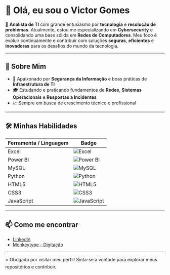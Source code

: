 # 👋 Olá, eu sou o Victor Gomes

🎯 **Analista de TI** com grande entusiasmo por **tecnologia** e **resolução de problemas**. Atualmente, estou me especializando em **Cybersecurity** e consolidando uma base sólida em **Redes de Computadores**. Meu foco é evoluir continuamente e contribuir com soluções **seguras**, **eficientes** e **inovadoras** para os desafios do mundo da tecnologia.

---

## 🚀 Sobre Mim

- 🔐 Apaixonado por **Segurança da Informação** e boas práticas de **Infraestrutura de TI**  
- 🎓 Estudando e praticando fundamentos de **Redes**, **Sistemas Operacionais** e **Respostas a Incidentes**   
- 📈 Sempre em busca de crescimento técnico e profissional  

---

## 🛠️ Minhas Habilidades

| Ferramenta / Linguagem | Badge |
|------------------------|-------|
| Excel                 | ![Excel](https://img.shields.io/badge/Excel-217346?style=for-the-badge&logo=microsoft-excel&logoColor=white) |
| Power BI              | ![Power BI](https://img.shields.io/badge/Power_BI-F2C811?style=for-the-badge&logo=power-bi&logoColor=white) |
| MySQL                 | ![MySQL](https://img.shields.io/badge/MySQL-4479A1?style=for-the-badge&logo=mysql&logoColor=white) |
| Python                | ![Python](https://img.shields.io/badge/Python-3776AB?style=for-the-badge&logo=python&logoColor=white) |
| HTML5                 | ![HTML5](https://img.shields.io/badge/HTML5-E34F26?style=for-the-badge&logo=html5&logoColor=white) |
| CSS3                  | ![CSS3](https://img.shields.io/badge/CSS3-1572B6?style=for-the-badge&logo=css3&logoColor=white) |
| JavaScript            | ![JavaScript](https://img.shields.io/badge/JavaScript-F7DF1E?style=for-the-badge&logo=javascript&logoColor=black) |


---

## 📫 Como me encontrar

- [LinkedIn](https://www.linkedin.com/in/gviictor1/)
- [Monkeytype - Digitação](https://monkeytype.com/profile/eovitt1/)

---

⭐ Obrigado por visitar meu perfil! Sinta-se à vontade para explorar meus repositórios e contribuir.
